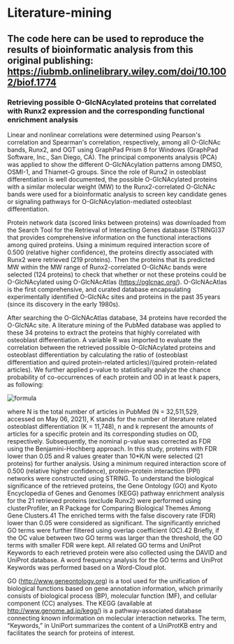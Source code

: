 # Literature-mining
## The code here can be used to reproduce the results of bioinformatic analysis from this original publishing: https://iubmb.onlinelibrary.wiley.com/doi/10.1002/biof.1774
### Retrieving possible O-GlcNAcylated proteins that correlated with Runx2 expression and the corresponding functional enrichment analysis
Linear and nonlinear correlations were determined using Pearson's correlation and Spearman's correlation, respectively, among all O-GlcNAc bands, Runx2, and OGT using GraphPad Prism 8 for Windows (GraphPad Software, Inc., San Diego, CA). The principal components analysis (PCA) was applied to show the different O-GlcNAcylation patterns among DMSO, OSMI-1, and Thiamet-G groups. Since the role of Runx2 in osteoblast differentiation is well documented, the possible O-GlcNAcylated proteins with a similar molecular weight (MW) to the Runx2-correlated O-GlcNAc bands were used for a bioinformatic analysis to screen key candidate genes or signaling pathways for O-GlcNAcylation-mediated osteoblast differentiation.

Protein network data (scored links between proteins) was downloaded from the Search Tool for the Retrieval of Interacting Genes database (STRING)37 that provides comprehensive information on the functional interactions among quired proteins. Using a minimum required interaction score of 0.500 (relative higher confidence), the proteins directly associated with Runx2 were retrieved (219 proteins). Then the proteins that its predicted MW within the MW range of Runx2-correlated O-GlcNAc bands were selected (124 proteins) to check that whether or not these proteins could be O-GlcNAcylated using O-GlcNAcAtlas (https://oglcnac.org/). O-GlcNAcAtlas is the first comprehensive, and curated database encapsulating experimentally identified O-GlcNAc sites and proteins in the past 35 years (since its discovery in the early 1980s).

After searching the O-GlcNAcAtlas database, 34 proteins have recorded the O-GlcNAc site. A literature mining of the PubMed database was applied to these 34 proteins to extract the proteins that highly correlated with osteoblast differentiation. A variable R was imported to evaluate the correlation between the retrieved possible O-GlcNAcylated proteins and osteoblast differentiation by calculating the ratio of (osteoblast differentiation and quired protein-related articles)/(quired protein-related articles). We further applied p-value to statistically analyze the chance probability of co-occurrences of each protein and OD in at least k papers, as following:

![formula](https://render.githubusercontent.com/render/math?math=\mathit%20P%20=%201-\sum%20^{k-1}_{i=0}%20f(i)=1-\sum%20^{k-1}_{i=0}\frac{\binom{k}{i}\binom{N-K}{n-i}}{\binom{N}{n}})

where N is the total number of articles in PubMed (N = 32,511,529, accessed on May 06, 2021), K stands for the number of literature related osteoblast differentiation (K = 11,748), n and k represent the amounts of articles for a specific protein and its corresponding studies on OD, respectively. Subsequently, the nominal p-value was corrected as FDR using the Benjamini-Hochberg approach. In this study, proteins with FDR lower than 0.05 and R values greater than 10*K/N were selected (21 proteins) for further analysis.
Using a minimum required interaction score of 0.500 (relative higher confidence), protein–protein interaction (PPI) networks were constructed using STRING. To understand the biological significance of the retrieved proteins, the Gene Ontology (GO) and Kyoto Encyclopedia of Genes and Genomes (KEGG) pathway enrichment analysis for the 21 retrieved proteins (exclude Runx2) were performed using clusterProfiler, an R Package for Comparing Biological Themes Among Gene Clusters.41 The enriched terms with the false discovery rate (FDR) lower than 0.05 were considered as significant. The significantly enriched GO terms were further filtered using overlap coefficient (OC).42 Briefly, if the OC value between two GO terms was larger than the threshold, the GO terms with smaller FDR were kept. All related GO terms and UniProt Keywords to each retrieved protein were also collected using the DAVID and UniProt database. A word frequency analysis for the GO terms and UniProt Keywords was performed based on a Word-Cloud plot.

GO (http://www.geneontology.org) is a tool used for the unification of biological functions based on gene annotation information, which primarily consists of biological process (BP), molecular function (MF), and cellular component (CC) analyses. The KEGG (available at http://www.genome.ad.jp/kegg/) is a pathway-associated database connecting known information on molecular interaction networks. The term, “Keywords,” in UniPort summarizes the content of a UniProtKB entry and facilitates the search for proteins of interest.
